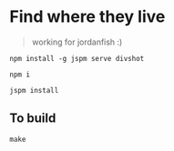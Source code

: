 # Find where they live

> working for jordanfish :)

```
npm install -g jspm serve divshot
```

```
npm i
```

```
jspm install
```

## To build

```
make
```

